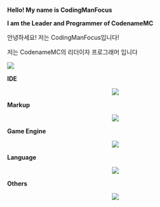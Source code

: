 **Hello! My name is CodingManFocus**

**I am the Leader and Programmer of CodenameMC**

안녕하세요! 저는 CodingManFocus입니다!

저는 CodenameMC의 리더이자 프로그래머 입니다

![](https://media.discordapp.net/attachments/1184799965248233492/1273151530010415145/4_20240814142836.png?ex=66bd9242&is=66bc40c2&hm=856a2458d1eeb77239b3b69372eb6b4edd921b2a29f4d3b3d999a7922e7c162b&)

**IDE**

<p align="center">
  <a href="https://skillicons.dev">
        <img src="https://skillicons.dev/icons?i=idea,vscode" />
  </a>
</p>

**Markup**

<p align="center">
  <a href="https://skillicons.dev">
    <img src="https://skillicons.dev/icons?i=md,html,css" />
  </a>
</p>

**Game Engine**

<p align="center">
  <a href="https://skillicons.dev">
    <img src="https://skillicons.dev/icons?i=haxeflixel,robloxstudio" />
  </a>
</p>

**Language**

<p align="center">
  <a href="https://skillicons.dev">
    <img src="https://skillicons.dev/icons?i=java,python,cpp,javascript,lua,haxe" />
  </a>
</p>


**Others**

<p align="center">
  <a href="https://skillicons.dev">
    <img src="https://skillicons.dev/icons?i=react,nodejs,vercel,netlify,vite" />
  </a>
</p>
